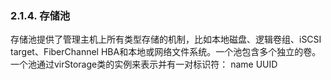 ### 2.1.4. 存储池
存储池提供了管理主机上所有类型存储的机制，比如本地磁盘、逻辑卷组、iSCSI target、FiberChannel HBA和本地或网络文件系统。一个池包含多个独立的卷。一个池通过virStorage类的实例来表示并有一对标识符：
name
UUID